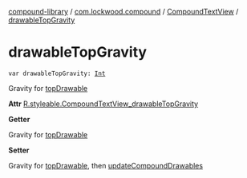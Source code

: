 [compound-library](../../index.md) / [com.lockwood.compound](../index.md) / [CompoundTextView](index.md) / [drawableTopGravity](./drawable-top-gravity.md)

# drawableTopGravity

`var drawableTopGravity: `[`Int`](https://kotlinlang.org/api/latest/jvm/stdlib/kotlin/-int/index.html)

Gravity for [topDrawable](top-drawable.md)

**Attr**
[R.styleable.CompoundTextView_drawableTopGravity](#)

**Getter**

Gravity for [topDrawable](top-drawable.md)

**Setter**

Gravity for [topDrawable](top-drawable.md), then [updateCompoundDrawables](update-compound-drawables.md)


